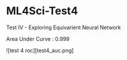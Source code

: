 # ML4Sci-Test4

Test IV - Exploring Equivarient Neural Network

Area Under Curve : 0.999

![test 4 roc][test4_auc.png]
